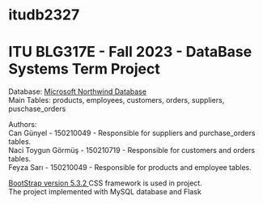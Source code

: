 # itudb2327
# ITU BLG317E - Fall 2023 - DataBase Systems Term Project

Database: <a href="https://github.com/dalers/mywind"> Microsoft Northwind Database </a><br>
Main Tables: products, employees, customers, orders, suppliers, puschase_orders<br>

Authors:<br>
Can Günyel - 150210049 - Responsible for suppliers and purchase_orders tables.<br>
Naci Toygun Görmüş - 150210719 - Responsible for customers and orders tables.<br>
Feyza Sarı - 150210049 - Responsible for products and employee tables.

<a href="https://getbootstrap.com">BootStrap version 5.3.2 </a>CSS framework is used in project.<br>
The project implemented with MySQL database and Flask
